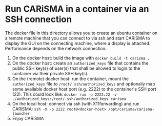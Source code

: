 # Run CARiSMA in a container via an SSH connection
The docker file in this directory allows you to create an ubuntu container on a remote machine that you can connect to via ssh and start CARiSMA to display the GUI on the connecting machine, where a display is attached. Performance depends on the network connection.

1. On the docker host: build the image with `docker build -t carisma .`
2. On the docker host: create an `authorized_keys` file that contains the public SSH key(s) of user(s) that shall be allowed to login to the container via their private SSH key(s).
3. On the (remote) docker host: run the container, mount the `authorized_keys` file to  `/root/.ssh/authorized_keys` and optionally map some available docker host port (e.g. 2222) to the container's SSH port (22). This could look like: `docker run -p 2222:22 -v ./authorized_keys:/root/.ssh/authorized_keys carisma`
4. On the local host: connect via ssh (with X11forwarding) and run CARiSMA: `ssh -X -p 2222 root@<docker-host> /opt/carisma/carisma-launcher`
5. Enjoy CARiSMA

